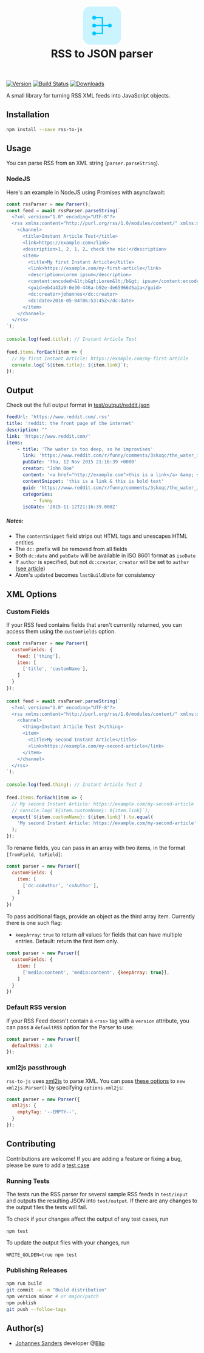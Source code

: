 <h1 align="center">
  <img src="logo.svg" width="100" alt="icon" draggable="false"><br>
  RSS to JSON parser
  <br>
  <br>
</h1>

[![Version][npm-image]][npm-link]
[![Build Status][build-image]][build-link]
[![Downloads][downloads-image]][npm-link]

[downloads-image]: https://img.shields.io/npm/dm/rss-to-js.svg
[npm-image]: https://img.shields.io/npm/v/rss-to-js.svg
[npm-link]: https://npmjs.org/package/rss-to-js
[build-image]: https://travis-ci.org/johannessanders/rss-to-js.svg?branch=master
[build-link]: https://travis-ci.org/johannessanders/rss-to-js

A small library for turning RSS XML feeds into JavaScript objects.

## Installation
```bash
npm install --save rss-to-js
```

## Usage
You can parse RSS from an XML string (`parser.parseString`).

### NodeJS
Here's an example in NodeJS using Promises with async/await:

```js
const rssParser = new Parser();
const feed = await rssParser.parseString(`
  <?xml version="1.0" encoding="UTF-8"?>
  <rss xmlns:content="http://purl.org/rss/1.0/modules/content/" xmlns:dc="http://purl.org/dc/elements/1.1/" version="2.0">
    <channel>
      <title>Instant Article Test</title>
      <link>https://example.com</link>
      <description>1, 2, 1, 2… check the mic!</description>
      <item>
        <title>My first Instant Article</title>
        <link>https://example.com/my-first-article</link>
        <description>Lorem ipsum</description>
        <content:encoded>&lt;b&gt;Lorem&lt;/b&gt; ipsum</content:encoded>
        <guid>eb4a43a9-0e30-446a-b92e-de65966d5a1a</guid>
        <dc:creator>johannes</dc:creator>
        <dc:date>2016-05-04T06:53:45Z</dc:date>
      </item>
    </channel>
  </rss>
`);

console.log(feed.title); // Instant Article Test

feed.items.forEach(item => {
  // My first Instant Article: https://example.com/my-first-article
  console.log(`${item.title}: ${item.link}`);
});
```

## Output

Check out the full output format in [test/output/reddit.json](test/output/reddit.json)

```yaml
feedUrl: 'https://www.reddit.com/.rss'
title: 'reddit: the front page of the internet'
description: ""
link: 'https://www.reddit.com/'
items:
    - title: 'The water is too deep, so he improvises'
      link: 'https://www.reddit.com/r/funny/comments/3skxqc/the_water_is_too_deep_so_he_improvises/'
      pubDate: 'Thu, 12 Nov 2015 21:16:39 +0000'
      creator: "John Doe"
      content: '<a href="http://example.com">this is a link</a> &amp; <b>this is bold text</b>'
      contentSnippet: 'this is a link & this is bold text'
      guid: 'https://www.reddit.com/r/funny/comments/3skxqc/the_water_is_too_deep_so_he_improvises/'
      categories:
          - funny
      isoDate: '2015-11-12T21:16:39.000Z'
```

##### Notes:
* The `contentSnippet` field strips out HTML tags and unescapes HTML entities
* The `dc:` prefix will be removed from all fields
* Both `dc:date` and `pubDate` will be available in ISO 8601 format as `isoDate`
* If `author` is specified, but not `dc:creator`, `creator` will be set to `author` ([see article](http://www.lowter.com/blogs/2008/2/9/rss-dccreator-author))
* Atom's `updated` becomes `lastBuildDate` for consistency

## XML Options

### Custom Fields
If your RSS feed contains fields that aren't currently returned, you can access them using the `customFields` option.

```js
const rssParser = new Parser({
  customFields: {
    feed: ['thing'],
    item: [
      ['title', 'customName'],
    ]
  }
});

const feed = await rssParser.parseString(`
  <?xml version="1.0" encoding="UTF-8"?>
  <rss xmlns:content="http://purl.org/rss/1.0/modules/content/" xmlns:dc="http://purl.org/dc/elements/1.1/" version="2.0">
    <channel>
      <thing>Instant Article Test 2</thing>
      <item>
        <title>My second Instant Article</title>
        <link>https://example.com/my-second-article</link>
      </item>
    </channel>
  </rss>
`);

console.log(feed.thing); // Instant Article Test 2

feed.items.forEach(item => {
  // My second Instant Article: https://example.com/my-second-article
  // console.log(`${item.customName}: ${item.link}`); 
  expect(`${item.customName}: ${item.link}`).to.equal(
    'My second Instant Article: https://example.com/my-second-article'
  );
});
```

To rename fields, you can pass in an array with two items, in the format `[fromField, toField]`:

```js
const parser = new Parser({
  customFields: {
    item: [
      ['dc:coAuthor', 'coAuthor'],
    ]
  }
})
```

To pass additional flags, provide an object as the third array item. Currently there is one such flag:

* `keepArray`: `true` to return *all* values for fields that can have multiple entries. Default: return the first item only.

```js
const parser = new Parser({
  customFields: {
    item: [
      ['media:content', 'media:content', {keepArray: true}],
    ]
  }
})
```

### Default RSS version
If your RSS Feed doesn't contain a `<rss>` tag with a `version` attribute,
you can pass a `defaultRSS` option for the Parser to use:
```js
const parser = new Parser({
  defaultRSS: 2.0
});
```


### xml2js passthrough
`rss-to-js` uses [xml2js](https://github.com/Leonidas-from-XIV/node-xml2js)
to parse XML. You can pass [these options](https://github.com/Leonidas-from-XIV/node-xml2js#options)
to `new xml2js.Parser()` by specifying `options.xml2js`:

```js
const parser = new Parser({
  xml2js: {
    emptyTag: '--EMPTY--',
  }
});
```

## Contributing
Contributions are welcome! If you are adding a feature or fixing a bug, please be sure to add a [test case](https://github.com/johannessanders/rss-to-js/tree/master/test/input)

### Running Tests
The tests run the RSS parser for several sample RSS feeds in `test/input` and outputs the resulting JSON into `test/output`. If there are any changes to the output files the tests will fail.

To check if your changes affect the output of any test cases, run

`npm test`

To update the output files with your changes, run

`WRITE_GOLDEN=true npm test`

### Publishing Releases
```bash
npm run build
git commit -a -m "Build distribution"
npm version minor # or major/patch
npm publish
git push --follow-tags
```

## Author(s)

- [Johannes Sanders](https://johannes.space) developer @[Blip](https://blip.agency)